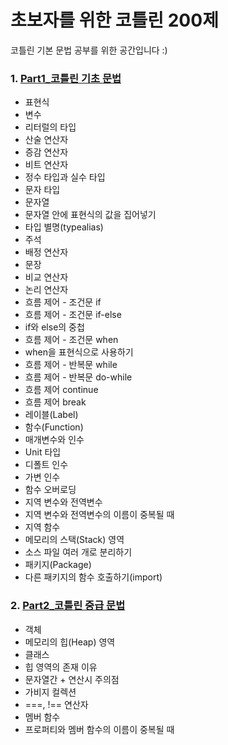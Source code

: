 # 초보자를 위한 코틀린 200제

코틀린 기본 문법 공부를 위한 공간입니다 :)

### 1. <a href="https://github.com/Yelin-park/KotlinPractice/tree/main/src/main/kotlin/Part1_%EC%BD%94%ED%8B%80%EB%A6%B0%EA%B8%B0%EC%B4%88%EB%AC%B8%EB%B2%95%EC%82%B4%ED%8E%B4%EB%B3%B4%EA%B8%B0">Part1_코틀린 기초 문법</a>

   - 표현식
   - 변수 
   - 리터럴의 타입
   - 산술 연산자 
   - 증감 연산자 
   - 비트 연산자 
   - 정수 타입과 실수 타입 
   - 문자 타입
   - 문자열
   - 문자열 안에 표현식의 값을 집어넣기
   - 타입 별명(typealias)
   - 주석
   - 배정 연산자
   - 문장
   - 비교 연산자
   - 논리 연산자
   - 흐름 제어 - 조건문 if
   - 흐름 제어 - 조건문 if-else
   - if와 else의 중첩
   - 흐름 제어 - 조건문 when
   - when을 표현식으로 사용하기
   - 흐름 제어 - 반복문 while
   - 흐름 제어 - 반복문 do-while
   - 흐름 제어 continue
   - 흐름 제어 break
   - 레이블(Label)
   - 함수(Function)
   - 매개변수와 인수
   - Unit 타입
   - 디폴트 인수
   - 가변 인수
   - 함수 오버로딩
   - 지역 변수와 전역변수
   - 지역 변수와 전역변수의 이름이 중복될 때
   - 지역 함수
   - 메모리의 스택(Stack) 영역
   - 소스 파일 여러 개로 분리하기
   - 패키지(Package)
   - 다른 패키지의 함수 호출하기(import)


### 2. <a href="https://github.com/Yelin-park/KotlinPractice/tree/main/src/main/kotlin/Part2_%EC%BD%94%ED%8B%80%EB%A6%B0%EC%A4%91%EA%B8%89%EB%AC%B8%EB%B2%95%EC%82%B4%ED%8E%B4%EB%B3%B4%EA%B8%B0">Part2_코틀린 중급 문법</a>

- 객체
- 메모리의 힙(Heap) 영역
- 클래스
- 힙 영역의 존재 이유
- 문자열간 + 연산시 주의점
- 가비지 컬렉션
- ===, !== 연산자
- 멤버 함수
- 프로퍼티와 멤버 함수의 이름이 중복될 때